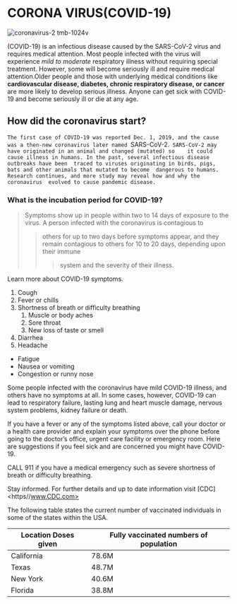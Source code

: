 # CORONA VIRUS(COVID-19)  

![coronavirus-2 tmb-1024v](https://user-images.githubusercontent.com/109893446/181428977-aa6b5b68-195c-4afe-9411-e7fa1713b5af.jpg)

(COVID-19) is an infectious disease caused by the SARS-CoV-2 virus and requires medical attention. 
Most people infected with the virus will experience *mild to moderate* respiratory illness 
without requiring special treatment. However, some will become seriously ill and require medical attention.Older people and those with underlying medical conditions like **cardiovascular disease, diabetes, chronic respiratory disease, or cancer** are more likely to develop serious illness. Anyone can get sick with COVID-19 and become seriously ill or die at any age. 

## How did the coronavirus start?

`The first case of COVID-19 was reported Dec. 1, 2019, and the cause was a then-new coronavirus
later named `SARS-CoV-2.` SARS-CoV-2 may have originated in an animal and changed (mutated) so   
it could cause illness in humans. In the past, several infectious disease  outbreaks have been 
traced to viruses originating in birds, pigs, bats and other animals that mutated to become 
dangerous to humans. Research continues, and more study may reveal how and why the coronavirus 
evolved to cause pandemic disease.`

### What is the incubation period for COVID-19?

> Symptoms show up in people within two to 14 days of exposure to the virus. A person infected with the coronavirus is contagious to 
> 
>> others for up to two days before symptoms appear, and they remain contagious to others for 10 to 20 days, depending upon their immune 
>> 
>>>system and the severity of their illness. 

 Learn more about COVID-19 symptoms.

1. Cough
2. Fever or chills
3. Shortness of breath or difficulty breathing
   1. Muscle or body aches
   2. Sore throat
   3. New loss of taste or smell
4. Diarrhea
5. Headache
+ Fatigue
+ Nausea or vomiting
+ Congestion or runny nose

Some people infected with the coronavirus have mild COVID-19 illness, and others have no symptoms at all. In some cases, however, COVID-19 can lead to respiratory failure, lasting lung and heart muscle damage, nervous system problems, kidney failure or death.

If you have a fever or any of the symptoms listed above, call your doctor or a health care provider and explain your symptoms over the phone before going to the doctor’s office, urgent care facility or emergency room. Here are suggestions if you feel sick and are concerned you might have COVID-19.

CALL 911 if you have a medical emergency such as severe shortness of breath or difficulty breathing.

Stay informed. For further details and up to date information visit [CDC]<https//www.CDC.com>   

The following table states the current number of vaccinated individuals in some of the states within the USA.

| Location	Doses given | Fully vaccinated numbers of population | 
|-----------------------|----------------------------------------|
| California            | 78.6M|
|Texas                  |48.7M|
|New York               |40.6M|
|Florida                |38.8M|







